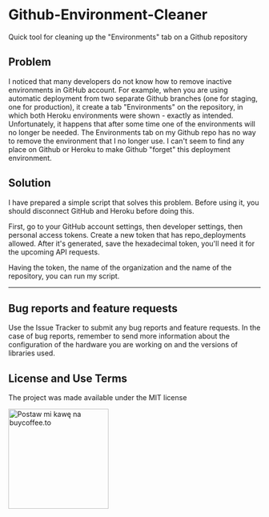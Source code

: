 # Github-Environment-Cleaner
Quick tool for cleaning up the "Environments" tab on a Github repository

## Problem
I noticed that many developers do not know how to remove inactive environments in GitHub account. For example, when you are using automatic deployment from two separate Github branches (one for staging, one for production), it create a tab "Environments" on the repository, in which both Heroku environments were shown - exactly as intended. Unfortunately, it happens that after some time one of the environments will no longer be needed. The Environments tab on my Github repo has no way to remove the environment that I no longer use. I can't seem to find any place on Github or Heroku to make Github "forget" this deployment environment.

## Solution
I have prepared a simple script that solves this problem. Before using it, you should disconnect GitHub and Heroku before doing this.

First, go to your GitHub account settings, then developer settings, then personal access tokens. Create a new token that has repo_deployments allowed. After it's generated, save the hexadecimal token, you'll need it for the upcoming API requests.

Having the token, the name of the organization and the name of the repository, you can run my script.

---

## Bug reports and feature requests

Use the Issue Tracker to submit any bug reports and feature requests. In the case of bug reports, remember to send more information about the configuration of the hardware you are working on and the versions of libraries used.

## License and Use Terms

The project was made available under the MIT license

<a href="https://buycoffee.to/leszekkrol" target="_blank"><img src="https://buycoffee.to/btn/buycoffeeto-btn-primary.svg" style="width: 200px" alt="Postaw mi kawę na buycoffee.to"></a>
